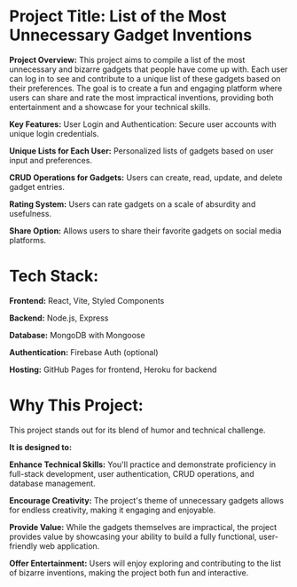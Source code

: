 # Project Title:  List of the Most Unnecessary Gadget Inventions

**Project Overview:**
This project aims to compile a list of the most unnecessary and bizarre gadgets that people have come up with. Each user can log in to see and contribute to a unique list of these gadgets based on their preferences. The goal is to create a fun and engaging platform where users can share and rate the most impractical inventions, providing both entertainment and a showcase for your technical skills.

**Key Features:**
User Login and Authentication: Secure user accounts with unique login credentials.

**Unique Lists for Each User:** Personalized lists of gadgets based on user input and preferences.

**CRUD Operations for Gadgets:** Users can create, read, update, and delete gadget entries.

**Rating System:** Users can rate gadgets on a scale of absurdity and usefulness.

**Share Option:** Allows users to share their favorite gadgets on social media platforms.

# Tech Stack:

**Frontend:** React, Vite, Styled Components

**Backend:** Node.js, Express

**Database:** MongoDB with Mongoose

**Authentication:** Firebase Auth (optional)

**Hosting:** GitHub Pages for frontend, Heroku for backend

# Why This Project:
This project stands out for its blend of humor and technical challenge. 

**It is designed to:**

**Enhance Technical Skills:** You'll practice and demonstrate proficiency in full-stack development, user authentication, CRUD operations, and database management.

**Encourage Creativity:** The project's theme of unnecessary gadgets allows for endless creativity, making it engaging and enjoyable.

**Provide Value:** While the gadgets themselves are impractical, the project provides value by showcasing your ability to build a fully functional, user-friendly web application.

**Offer Entertainment:** Users will enjoy exploring and contributing to the list of bizarre inventions, making the project both fun and interactive.
